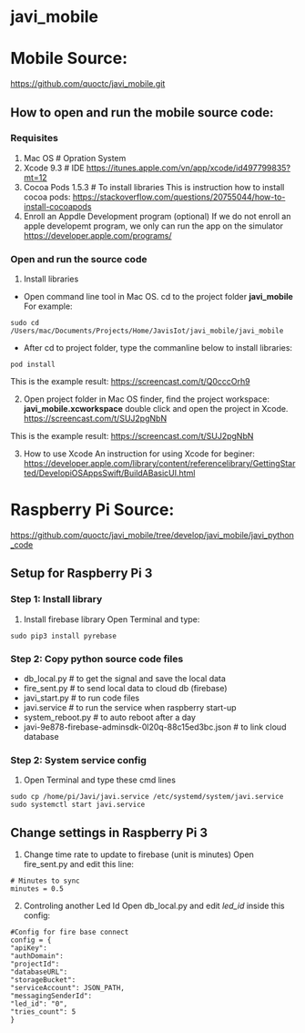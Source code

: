 # javi_mobile

# Mobile Source:
https://github.com/quoctc/javi_mobile.git

## How to open and run the mobile source code:
### Requisites
1. Mac OS # Opration System
2. Xcode 9.3 # IDE
https://itunes.apple.com/vn/app/xcode/id497799835?mt=12
3. Cocoa Pods 1.5.3 # To install libraries
This is instruction how to install cocoa pods:
https://stackoverflow.com/questions/20755044/how-to-install-cocoapods
4. Enroll an Appdle Development program (optional)
If we do not enroll an apple developemt program, we only can run the app on the simulator
https://developer.apple.com/programs/
### Open and run the source code
1. Install libraries
 - Open command line tool in Mac OS. cd to the project folder **javi_mobile**
 For example:
 ```
 sudo cd /Users/mac/Documents/Projects/Home/JavisIot/javi_mobile/javi_mobile
 ```
 - After cd to project folder, type the commanline below to install libraries:
 ```
 pod install
 ```
 
 This is the example result: 
 https://screencast.com/t/Q0cccOrh9
 
2. Open project folder in Mac OS finder, find the project workspace: **javi_mobile.xcworkspace** double click and open the project in Xcode.
https://screencast.com/t/SUJ2pgNbN

This is the example result:
https://screencast.com/t/SUJ2pgNbN

3. How to use Xcode
 An instruction for using Xcode for beginer:
 https://developer.apple.com/library/content/referencelibrary/GettingStarted/DevelopiOSAppsSwift/BuildABasicUI.html
# Raspberry Pi Source:
 https://github.com/quoctc/javi_mobile/tree/develop/javi_mobile/javi_python_code

##  Setup for Raspberry Pi 3
### Step 1: Install library
1. Install firebase library
Open Terminal and type:
```
sudo pip3 install pyrebase
```
### Step 2: Copy python source code files
- db_local.py # to get the signal and save the local data
- fire_sent.py # to send local data to cloud db (firebase)
- javi_start.py # to run code files
- javi.service # to run the service when raspberry start-up
- system_reboot.py # to auto reboot after a day
- javi-9e878-firebase-adminsdk-0l20q-88c15ed3bc.json # to link cloud database

### Step 2: System service config
1. Open Terminal and type these cmd lines
```
sudo cp /home/pi/Javi/javi.service /etc/systemd/system/javi.service
sudo systemctl start javi.service
```
## Change settings in Raspberry Pi 3
1. Change time rate to update to firebase (unit is minutes)
Open fire_sent.py and edit this line:
```
# Minutes to sync
minutes = 0.5
```
2. Controling another Led Id
Open db_local.py and edit *led_id* inside this config:
```
#Config for fire base connect
config = {
"apiKey":
"authDomain":
"projectId":
"databaseURL":
"storageBucket":
"serviceAccount": JSON_PATH,
"messagingSenderId": 
"led_id": "0",
"tries_count": 5
}
```
